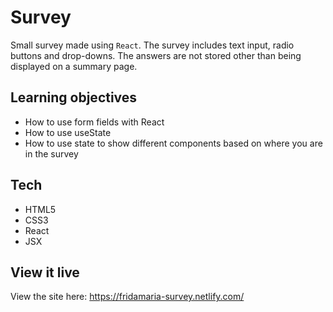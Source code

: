 # Survey

Small survey made using `React`. The survey includes text input, radio buttons and drop-downs. The answers are not stored other than being displayed on a summary page.

## Learning objectives
* How to use form fields with React
* How to use useState
* How to use state to show different components based on where you are in the survey

## Tech
* HTML5
* CSS3
* React
* JSX

## View it live
View the site here: https://fridamaria-survey.netlify.com/